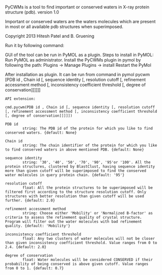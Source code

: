 
PyCWMs is a tool to find important or conserved waters in X-ray protein structure (pdb).
version 1.0

Important or conserved waters are the waters molecules which are present in most or all available pdb structures when superimposed.

Copyright 2013 Hitesh Patel and B. Gruening

Run it by following command:

GUI of the tool can be run in PyMOL as a plugin.
Steps to install in PyMOL:
    Run PyMOL as administrator.
    Install the PyCWMs plugin in pymol by following the path: Plugins -> Manage Plugins -> install
    Restart the PyMol

After installation as plugin. It can be run from command in pymol 
    pycwm [PDB id , Chain id [, sequence identity [, resolution cutoff [, refinement accessment method [, inconsistency coefficient threshold [, degree of conservation]]]]]] 

    API extension:

    cmd.pycwm(PDB id , Chain id [, sequence identity [, resolution cutoff [, refinement accessment method [, inconsistency coefficient threshold [, degree of conservation]]]]])

    PDB id
            string: The PDB id of the protein for which you like to find conserved waters. {default: None}

    Chain id
            string: The chain identifier of the protein for which you like to find conserved waters in above mentioned PDB. {default: None}

    sequence identity
            string: '30', '40', '50', '70', '90', '95'or '100'. All the protein structures, clustered by BlastClust, having sequence identity more than given cutoff will be superimposed to find the conserved water molecules in query protein chain. {default: '95'} 

    resolution cutoff
            float: All the protein structures to be superimposed will be filtered first according to the structure resolution cutoff. Only structures with better resolution than given cutoff will be used further. {default: 2.0}

    refinement accessment method
            string: Choose either 'Mobility' or 'Normalized B-factor' as criteria to assess the refinement quality of crystal structure. Program will filter out the water molecules with bad refinement quality. {default: 'Mobility'}

    inconsistency coefficient threshold
            float: Any two clusters of water molecules will not be closer than given inconsistency coefficient threshold. Value ranges from 0 to 2.4. {default: 2.0} 

    degree of conservation
            float: Water molecules will be considered CONSERVED if their probability of being conserved is above given cutoff. Value ranges from 0 to 1. {default: 0.7} 




